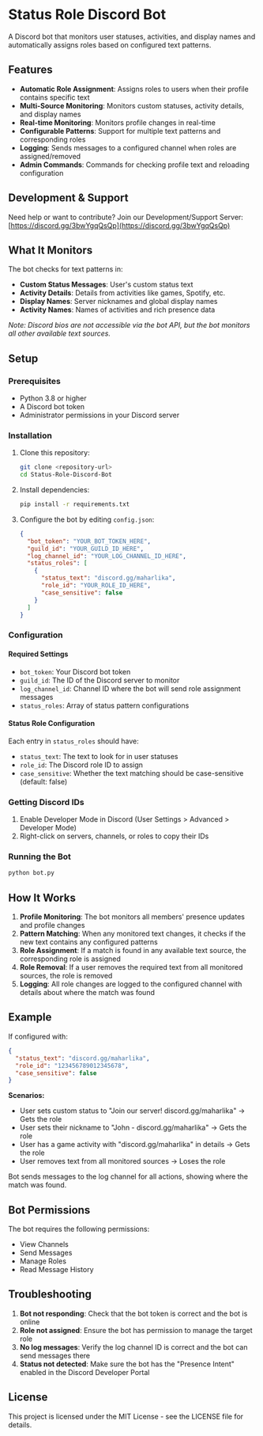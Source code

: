 # Status Role Discord Bot

A Discord bot that monitors user statuses, activities, and display names and automatically assigns roles based on configured text patterns.

## Features

- **Automatic Role Assignment**: Assigns roles to users when their profile contains specific text
- **Multi-Source Monitoring**: Monitors custom statuses, activity details, and display names
- **Real-time Monitoring**: Monitors profile changes in real-time
- **Configurable Patterns**: Support for multiple text patterns and corresponding roles
- **Logging**: Sends messages to a configured channel when roles are assigned/removed
- **Admin Commands**: Commands for checking profile text and reloading configuration

## Development & Support

Need help or want to contribute?
Join our Development/Support Server: [https://discord.gg/3bwYgqQsQp](https://discord.gg/3bwYgqQsQp)

## What It Monitors

The bot checks for text patterns in:
- **Custom Status Messages**: User's custom status text
- **Activity Details**: Details from activities like games, Spotify, etc.
- **Display Names**: Server nicknames and global display names
- **Activity Names**: Names of activities and rich presence data

*Note: Discord bios are not accessible via the bot API, but the bot monitors all other available text sources.*

## Setup

### Prerequisites

- Python 3.8 or higher
- A Discord bot token
- Administrator permissions in your Discord server

### Installation

1. Clone this repository:
   ```bash
   git clone <repository-url>
   cd Status-Role-Discord-Bot
   ```

2. Install dependencies:
   ```bash
   pip install -r requirements.txt
   ```

3. Configure the bot by editing `config.json`:
   ```json
   {
     "bot_token": "YOUR_BOT_TOKEN_HERE",
     "guild_id": "YOUR_GUILD_ID_HERE",
     "log_channel_id": "YOUR_LOG_CHANNEL_ID_HERE",
     "status_roles": [
       {
         "status_text": "discord.gg/maharlika",
         "role_id": "YOUR_ROLE_ID_HERE",
         "case_sensitive": false
       }
     ]
   }
   ```

### Configuration

#### Required Settings

- `bot_token`: Your Discord bot token
- `guild_id`: The ID of the Discord server to monitor
- `log_channel_id`: Channel ID where the bot will send role assignment messages
- `status_roles`: Array of status pattern configurations

#### Status Role Configuration

Each entry in `status_roles` should have:
- `status_text`: The text to look for in user statuses
- `role_id`: The Discord role ID to assign
- `case_sensitive`: Whether the text matching should be case-sensitive (default: false)

### Getting Discord IDs

1. Enable Developer Mode in Discord (User Settings > Advanced > Developer Mode)
2. Right-click on servers, channels, or roles to copy their IDs

### Running the Bot

```bash
python bot.py
```

## How It Works

1. **Profile Monitoring**: The bot monitors all members' presence updates and profile changes
2. **Pattern Matching**: When any monitored text changes, it checks if the new text contains any configured patterns
3. **Role Assignment**: If a match is found in any available text source, the corresponding role is assigned
4. **Role Removal**: If a user removes the required text from all monitored sources, the role is removed
5. **Logging**: All role changes are logged to the configured channel with details about where the match was found

## Example

If configured with:
```json
{
  "status_text": "discord.gg/maharlika",
  "role_id": "123456789012345678",
  "case_sensitive": false
}
```

**Scenarios:**
- User sets custom status to "Join our server! discord.gg/maharlika" → Gets the role
- User sets their nickname to "John - discord.gg/maharlika" → Gets the role
- User has a game activity with "discord.gg/maharlika" in details → Gets the role
- User removes text from all monitored sources → Loses the role

Bot sends messages to the log channel for all actions, showing where the match was found.

## Bot Permissions

The bot requires the following permissions:
- View Channels
- Send Messages
- Manage Roles
- Read Message History

## Troubleshooting

1. **Bot not responding**: Check that the bot token is correct and the bot is online
2. **Role not assigned**: Ensure the bot has permission to manage the target role
3. **No log messages**: Verify the log channel ID is correct and the bot can send messages there
4. **Status not detected**: Make sure the bot has the "Presence Intent" enabled in the Discord Developer Portal

## License

This project is licensed under the MIT License - see the LICENSE file for details.
